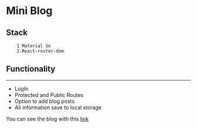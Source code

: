 # Mini Blog

## Stack

        1 Material Uo
        2.React-router-dom

## Functionality

---

- LogIn
- Protected and Public Routes
- Option to add blog posts
- All information save to local storage

You can see the blog with this [link](https://blog-conxjce25-tigran-khanaghyan.vercel.app/)
